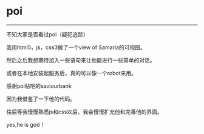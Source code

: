 # poi
_______________
不知大家是否看过poi（疑犯追踪）

我用html5，js，css3做了一个view of Samaria的可视图。

然后之后我想期待加入一些语句来让他能进行一些简单的对话。

或者在本地安装起服务后，真的可以像一个robot来用。

感谢poi贴吧的saviourbank

因为我借鉴了一下他的代码。

往后等我慢慢熟悉js和css以后，我会慢慢扩充他和完善他的界面。


yes,he is god！